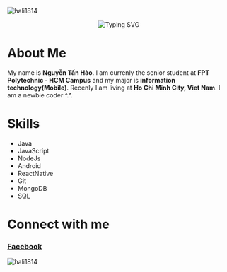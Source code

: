 <p align="left"> <img src="https://komarev.com/ghpvc/?username=hali1814&label=Profile%20views&color=0e75b6&style=flat" alt="hali1814" /> </p>

<div align="center">
  <img src="https://readme-typing-svg.herokuapp.com?font=Dancing+Script&weight=700&size=40&duration=5003&pause=1000&color=378156&center=true&vCenter=true&width=435&lines=Hi!+Welcome+to+my+Github;Wishing+you+a+great+day+%3C3" alt="Typing SVG" />
</div>

# About Me
My name is **Nguyễn Tấn Hào**. I am currenly the senior student at **FPT Polytechnic - HCM Campus** and my major is **information technology(Mobile)**. Recenly I am living at **Ho Chi Minh City, Viet Nam**. I am a newbie coder ^.^.


# Skills
- Java
- JavaScript
- NodeJs
- Android
- ReactNative
- Git
- MongoDB
- SQL


# Connect with me

### [Facebook](https://uddesh.me](https://www.facebook.com/profile.php?id=100033679207348))


<p><img align="center" src="https://github-readme-stats.vercel.app/api/top-langs?username=hali1814&show_icons=true&locale=en&layout=compact" alt="hali1814" /></p>
